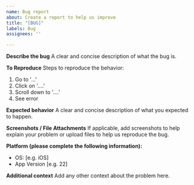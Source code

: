 ```yaml
---
name: Bug report
about: Create a report to help us improve
title: "[BUG]"
labels: Bug
assignees: ''

---
```


**Describe the bug**
A clear and concise description of what the bug is.

**To Reproduce**
Steps to reproduce the behavior:
1. Go to '...'
2. Click on '....'
3. Scroll down to '....'
4. See error

**Expected behavior**
A clear and concise description of what you expected to happen.

**Screenshots / File Attachments**
If applicable, add screenshots to help explain your problem or upload files to help us reproduce the bug.

**Platform (please complete the following information):**
 - OS: [e.g. iOS]
 - App Version [e.g. 22]

**Additional context**
Add any other context about the problem here.
